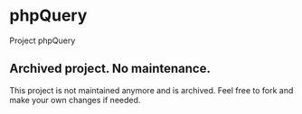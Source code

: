 phpQuery
========

Project phpQuery

Archived project. No maintenance.
---------------------------------

This project is not maintained anymore and is archived. Feel free to fork and make your own changes if needed.
